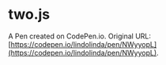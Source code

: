 # two.js

A Pen created on CodePen.io. Original URL: [https://codepen.io/lindolinda/pen/NWyyopL](https://codepen.io/lindolinda/pen/NWyyopL).

